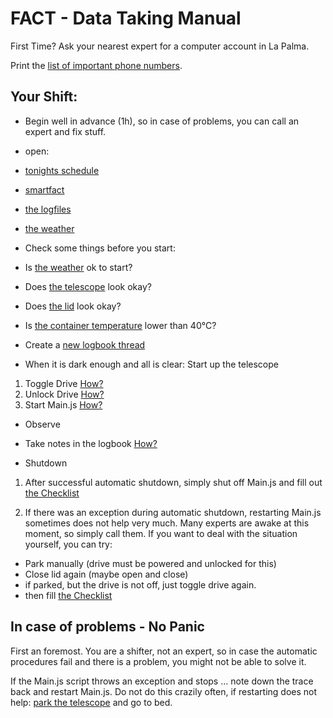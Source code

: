# FACT - Data Taking Manual

 First Time? Ask your nearest expert for a computer account in La Palma.
 
 Print the [list of important phone numbers](https://trac.fact-project.org/wiki/Protected/ContactInfo).
 
## Your Shift:

 * Begin well in advance (1h), so in case of problems, you can call an expert and fix stuff.
 * open:
  * [tonights schedule](https://www.fact-project.org/schedule/) 
  * [smartfact](https://www.fact-project.org/smartfact)
  * [the logfiles](http://www.fact-project.org/showlog)
  * [the weather](http://www.magic.iac.es/site/weather/index.html)
 * Check some things before you start:
  * Is [the weather](http://www.magic.iac.es/site/weather/index.html) ok to start?
  * Does [the telescope](http://fact-project.org/cam/index.php) look okay?
  * Does [the lid](http://fact-project.org/cam/lidcam.php) look okay?
  * Is [the container temperature](http://fact-project.org/smartfact/index.html?sound#temperature) lower than 40°C?
 * Create a [new logbook thread](https://www.fact-project.org/logbook/newthread.php?fid=2)

 * When it is dark enough and all is clear: Start up the telescope
  1. Toggle Drive   [How?](https://github.com/404)
  2. Unlock Drive   [How?](https://github.com/404)
  3. Start Main.js   [How?](https://github.com/404) 
 
 * Observe
  * Take notes in the logbook [How?](https://github.com/404) 
 
 * Shutdown

  1. After successful automatic shutdown, simply shut off Main.js and fill out [the Checklist](http://fact-project.org/Checklist/)

  2. If there was an exception during automatic shutdown, restarting Main.js sometimes does not help very much. Many experts are awake at this moment, so simply call them. If you want to deal with the situation yourself, you can try:

   * Park manually (drive must be powered and unlocked for this)
   * Close lid again (maybe open and close)
   * if parked, but the drive is not off, just toggle drive again.
   * then fill [the Checklist](http://fact-project.org/Checklist/)

 
## In case of problems - No Panic

 First an foremost. You are a shifter, not an expert, so in case the automatic procedures fail
 and there is a problem, you might not be able to solve it.

 If the Main.js script throws an exception and stops ... note down the trace back and restart Main.js. Do not do this crazily often, if restarting does not help: [park the telescope](ManualIntervention.md) and go to bed.
